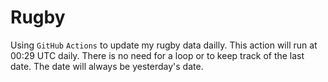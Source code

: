 # Rugby

Using `GitHub` `Actions` to update my rugby data dailly. This action will run at
00:29 UTC daily. There is no need for a loop or to keep track of the last date.
The date will always be yesterday's date.
